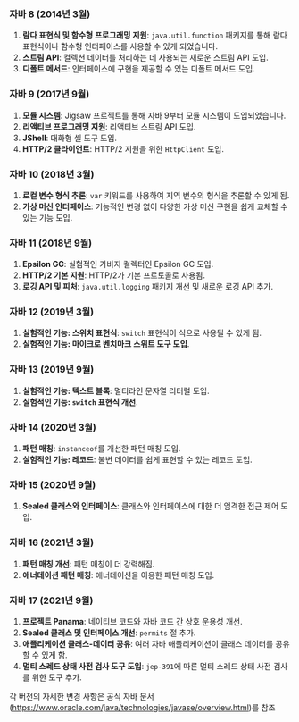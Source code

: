 ### 자바 8 (2014년 3월)
1. **람다 표현식 및 함수형 프로그래밍 지원**: `java.util.function` 패키지를 통해 람다 표현식이나 함수형 인터페이스를 사용할 수 있게 되었습니다.
2. **스트림 API**: 컬렉션 데이터를 처리하는 데 사용되는 새로운 스트림 API 도입.
3. **디폴트 메서드**: 인터페이스에 구현을 제공할 수 있는 디폴트 메서드 도입.

### 자바 9 (2017년 9월)
1. **모듈 시스템**: Jigsaw 프로젝트를 통해 자바 9부터 모듈 시스템이 도입되었습니다.
2. **리액티브 프로그래밍 지원**: 리액티브 스트림 API 도입.
3. **JShell**: 대화형 셸 도구 도입.
4. **HTTP/2 클라이언트**: HTTP/2 지원을 위한 `HttpClient` 도입.

### 자바 10 (2018년 3월)
1. **로컬 변수 형식 추론**: `var` 키워드를 사용하여 지역 변수의 형식을 추론할 수 있게 됨.
2. **가상 머신 인터페이스**: 기능적인 변경 없이 다양한 가상 머신 구현을 쉽게 교체할 수 있는 기능 도입.

### 자바 11 (2018년 9월)
1. **Epsilon GC**: 실험적인 가비지 컬렉터인 Epsilon GC 도입.
2. **HTTP/2 기본 지원**: HTTP/2가 기본 프로토콜로 사용됨.
3. **로깅 API 및 피처**: `java.util.logging` 패키지 개선 및 새로운 로깅 API 추가.

### 자바 12 (2019년 3월)
1. **실험적인 기능: 스위치 표현식**: `switch` 표현식이 식으로 사용될 수 있게 됨.
2. **실험적인 기능: 마이크로 벤치마크 스위트 도구 도입**.

### 자바 13 (2019년 9월)
1. **실험적인 기능: 텍스트 블록**: 멀티라인 문자열 리터럴 도입.
2. **실험적인 기능: `switch` 표현식 개선**.

### 자바 14 (2020년 3월)
1. **패턴 매칭**: `instanceof`를 개선한 패턴 매칭 도입.
2. **실험적인 기능: 레코드**: 불변 데이터를 쉽게 표현할 수 있는 레코드 도입.

### 자바 15 (2020년 9월)
1. **Sealed 클래스와 인터페이스**: 클래스와 인터페이스에 대한 더 엄격한 접근 제어 도입.

### 자바 16 (2021년 3월)
1. **패턴 매칭 개선**: 패턴 매칭이 더 강력해짐.
2. **애너테이션 패턴 매칭**: 애너테이션을 이용한 패턴 매칭 도입.

### 자바 17 (2021년 9월)
1. **프로젝트 Panama**: 네이티브 코드와 자바 코드 간 상호 운용성 개선.
2. **Sealed 클래스 및 인터페이스 개선**: `permits` 절 추가.
3. **애플리케이션 클래스-데이터 공유**: 여러 자바 애플리케이션이 클래스 데이터를 공유할 수 있게 함.
4. **멀티 스레드 상태 사전 검사 도구 도입**: `jep-391`에 따른 멀티 스레드 상태 사전 검사를 위한 도구 추가.

각 버전의 자세한 변경 사항은 공식 자바 문서(https://www.oracle.com/java/technologies/javase/overview.html)를 참조
